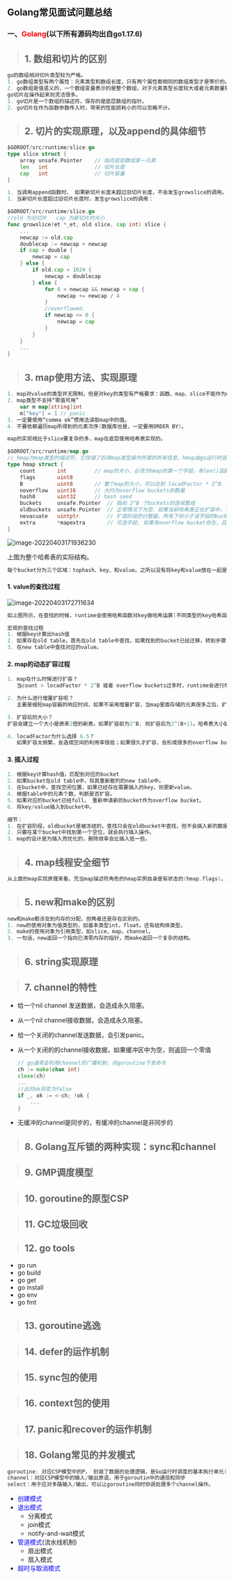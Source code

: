 ## Golang常见面试问题总结

### 一、<font color='red'>Golang</font>(以下所有源码均出自go1.17.6)



> ## 1. 数组和切片的区别

```go
go的数组相对切片类型较为严格。
1. go数组类型有两个属性：元素类型和数组长度，只有两个属性都相同的数组类型才是等价的。
2. go数组是值语义的，一个数组变量表示的是整个数组，对于元素类型长度较大或者元素数量较多的数组，如果直接以数组类型参数传递到函数中会有不小的性能损耗。
go切片在操作起来则灵活很多。
1. go切片是一个数组的描述符，保存的是底层数组的指针。
2. go切片在作为函数参数传入时，带来的性能损耗小的可以忽略不计。
```



> ## 2. 切片的实现原理，以及append的具体细节

```go
$GOROOT/src/runtime/slice.go
type slice struct {
    array unsafe.Pointer 	// 指向底层数组某一元素
    len   int 				// 切片长度
    cap   int				// 切片容量
}
```

```go
1. 当调用append函数时， 如果新切片长度未超过旧切片长度，不会发生growslice的调用。
2. 当新切片长度超过旧切片长度时，发生growslice的调用：

$GOROOT/src/runtime/slice.go
//old 为旧切片   cap 为新切片的大小
func growslice(et *_et, old slice, cap int) slice {
    ...
    newcap := old.cap
    doublecap := newcap + newcap
    if cap > double {
        newcap = cap
    } else {
        if old.cap < 1024 {
            newcap = doublecap
        } else {
            for 0 < newcap && newcap < cap {
                newcap += newcap / 4
            }
            //overflowed.
            if newcap <= 0 {
                newcap = cap
            }
        }
    }
    ...
}
```



> ## 3. map使用方法、实现原理

```go
1. map对value的类型并无限制，但是对key的类型有严格要求：函数、map、slice不能作为map的key类型。
2. map类型不支持“零值可用”
	var m map[string]int
	m["key"] = 1 // panic
3. 一定要使用“comma ok”惯用法读取map中的值。
4. 不要依赖遍历map所得到的元素次序(数据库也是，一定要用ORDER BY)。
```



```go
map的实现相比于slice要复杂的多，map在底层使用哈希表实现的。

$GOROOT/src/runtime/map.go
// hmap为map类型的描述符，它存储了后续map类型操作所需的所有信息，hmap由go运行时调用。
type hmap struct {
    count		int			// map的大小，必须为hmap的第一个字段，有len()函数使用
    flags		uint8
    B			uint8		// 整个map的大小，可以达到 locadFactor * 2^B. 目前loadFactor的大小为6.5 loadFactorNum/loadFactorDen(13/2)
    noverflow	uint16		// 大约为overflow buckets的数量
    hash0		uint32		// hash seed
    buckets		unsafe.Pointer	// 指向 2^B 个buckets的连续数组
    oldbuckets	unsafe.Pointer	// 正常情况下为空，如果当前哈希表正在扩容中，不为空。并且大小是buckets的1/2.
    nevacuate	uintptr			// 扩容阶段的计数器，所有下标小于该字段的bucket都已完成数据排空和迁移操作
    extra		*mapextra		// 可选字段, 如果有overflow bucket存在，且key，value都因不包含指针而被内联的情况下，该字段存储所有指向overflow 									 bucket的指针，保证overflow bucket是始终可用的(不被垃圾回收掉)
}
```



![image-20220403171936230](C:\Users\lingyin\AppData\Roaming\Typora\typora-user-images\image-20220403171936230.png)

上图为整个哈希表的实际结构。

```go
每个bucket分为三个区域：tophash、key、和value。之所以没有将key和value放在一起是go的设计者考虑到了内存对齐，这样可以避免不必要的浪费(算法上的复杂性换来了空间上的节省，会有一半左右的空间节省率)。
```

#### 1. value的查找过程

![image-20220403172711634](C:\Users\lingyin\AppData\Roaming\Typora\typora-user-images\image-20220403172711634.png)

```go
如上图所示，在查找的时候，runtime会使用哈希函数对key做哈希运算(不同类型的key哈希函数不同)得到hashcode。hashcode的低位区会匹配到对应的bucket，hashcode的高位区用于匹配tophash。具体过程为先比较hashcode的高位区域bucket的tophsash[i]是否相等，如果相等则再比较bucket的第i个key与所要查找的key是否相等，如果相等，则返回第i个value；如果不相等，则在overflow buckets中按照上述步骤继续查找。

宏观的查找过程
1. 根据key计算出hash值
2. 如果存在old table，首先在old table中查找，如果找到的bucket已经迁移，转到步骤3，否则，返回value。
3. 在new table中查找对应的value。
```

#### 2. map的动态扩容过程

```go
1. map在什么时候进行扩容？
   当count > locadFactor * 2^B 或者 overflow buckets过多时，runtime会进行增量扩容。

2. 为什么进行增量扩容呢？
   主要是缩短map容器的响应时间，如果不采用增量扩容，当map里面存储的元素很多之后，扩容时系统会卡住，导致较长一段时间内无法响应请求。

3. 扩容后的大小？
扩容会建立一个大小是原来2倍的新表。如果扩容前为2^B, 则扩容后为2^(B+1)。哈希表大小始终为2的指数倍，可以简化运算，避免了取余操作。

4. locadFactor为什么选择 6.5？
   如果扩容太频繁，会造成空间的利用率很低；如果很久才扩容，会形成很多的overflow buckets，降低查找的效率。6.5为go作者测试之后，选择的一个平衡值。
```

#### 3. 插入过程

```go
1. 根据key计算hash值，匹配到对应的bucket
2. 如果bucket在old table中，将其重新散列的new table中。
3. 在bucket中，查找空闲位置，如果已经存在需要插入的key，则更新value。
4. 根据table中的元素个数，判断是否扩容。
5. 如果对应的bucket已经full， 重新申请新的bucket作为overflow bucket。
6. 将key/value插入到bucket中。

细节：
1. 在扩容阶段，oldbucket是被冻结的，查找只会在oldbucket中查找，但不会插入新的数据。
2. 只要在某个bucket中找到第一个空位，就会执行插入操作。
3. map的设计是为插入而优化的，删除效率会比插入低一些。
```



> ## 4. map线程安全细节

```go
从上面的map实现原理来看，充当map描述符角色的hmap实例自身是有状态的(hmap.flags)，且对状态的读写是没有并发保护的，因此map实例并不是并发写安全的，不支持并发读写。如果仅仅是并发读，是没有问题的。
```



> ## 5. new和make的区别

```go
new和make都涉及到内存的分配，但两者还是存在区别的。
1. new的使用对象为值类型的，如基本类型int，float。还有结构体类型。
2. make的使用对象为引用类型，如slice，map，channel。
3. 一句话，new返回一个指向已清零内存的指针，而make返回一个复杂的结构。
```



> ## 6. string实现原理

> ## 7. channel的特性

* 给一个nil channel 发送数据，会造成永久阻塞。

* 从一个nil channel接收数据，会造成永久阻塞。

* 给一个关闭的channel发送数据，会引发panic。

* 从一个关闭的的channel接收数据，如果缓冲区中为空，则返回一个零值

  ```go
  // go通常会利用channel的广播机制，向goroutine下发命令
  ch := make(chan int)
  close(ch)
  ...
  //此时ok将变为false
  if _, ok := <-ch; !ok {
      ...
  }
  ```

* 无缓冲的channel是同步的，有缓冲的channel是非同步的

> ## 8. Golang互斥锁的两种实现：sync和channel

> ## 9. GMP调度模型

> ## 10. goroutine的原型CSP

> ## 11. GC垃圾回收

> ## 12. go tools

* go run
* go build
* go get
* go install
* go env
* go fmt

> ## 13. goroutine逃逸

> ## 14. defer的运作机制

> ## 15. sync包的使用

> ## 16. context包的使用

> ## 17. panic和recover的运作机制

> ## 18. Golang常见的并发模式

```go
goroutine: 对应CSP模型中的P， 封装了数据的处理逻辑，是Go运行时调度的基本执行单元(操作系统的基本调度单元是thread)
channel：对应CSP模型中的输入/输出原语，用于goroutin中的通信和同步
select：用于应对多路输入/输出，可以让goroutine同时协调处理多个channel操作。
```

* <font color='blue'>创建模式</font>
* <font color='blue'>退出模式</font>
  * 分离模式
  * join模式
  * notify-and-wait模式
* <font color='blue'>管道模式</font>(流水线机制)
  * 扇出模式
  * 扇入模式
* <font color='blue'>超时与取消模式</font>